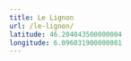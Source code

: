 ```yaml
---
title: Le Lignon
url: /le-lignon/
latitude: 46.204043500000004
longitude: 6.096031900000001
---
```

